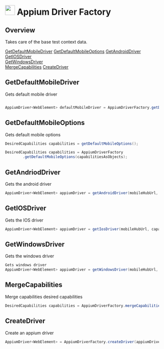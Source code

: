 # <img src="resources/jmaqslogo.jpg" height="32" width="32"> Appium Driver Factory

## Overview
Takes care of the base test context data.

[GetDefaultMobileDriver](#GetDefaultMobileDriver)
[GetDefaultMobileOptions](#GetDefaultMobileOptions)
[GetAndroidDriver](#GetAndriodDriver)   
[GetIOSDriver](#GetIOSDriver)   
[GetWindowsDriver](#GetWindowsDriver)   
[MergeCapabilities](#MergeCapabilities)
[CreateDriver](#CreateDriver)

## GetDefaultMobileDriver
Gets default mobile driver
```java

AppiumDriver<WebElement> defaultMobileDriver = AppiumDriverFactory.getDefaultMobileDriver();
```

## GetDefaultMobileOptions
Gets default mobile options
```java
DesiredCapabilities capabilities = getDefaultMobileOptions();

DesiredCapabilities capabilities = AppiumDriverFactory
        .getDefaultMobileOptions(capabilitiesAsObjects);
```

## GetAndriodDriver
Gets the android driver
```java
AppiumDriver<WebElement> appiumDriver = getAndroidDriver(mobileHubUrl, capabilities, duration);
```

## GetIOSDriver
Gets the IOS driver
```java
AppiumDriver<WebElement> appiumDriver = getIosDriver(mobileHubUrl, capabilities, duration);
```

## GetWindowsDriver
Gets the windows driver
```java
Gets windows driver
AppiumDriver<WebElement> appiumDriver = getWindowsDriver(mobileHubUrl, capabilities, duration);
```

## MergeCapabilities
Merge capabilities desired capabilities
```java
DesiredCapabilities capabilities = AppiumDriverFactory.mergeCapabilities(capabilities, sauceLabsConfig.asMap());
```

## CreateDriver
Create an appium driver
```java
AppiumDriver<WebElement> = AppiumDriverFactory.createDriver(appiumDriverSupplier);
```